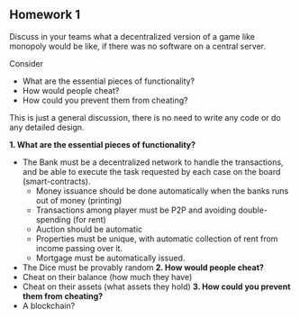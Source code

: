 ## Homework 1

Discuss in your teams what a decentralized version of a game like monopoly would be like, if there was no software on a central server.

Consider
- What are the essential pieces of functionality?
- How would people cheat?
- How could you prevent them from cheating?

This is just a general discussion, there is no need to write any code or do any detailed design.

 **1. What are the essential pieces of functionality?**
  - The Bank must be a decentralized network to handle the transactions, and be able to execute the task requested by each case on the board (smart-contracts). 
    - Money issuance should be done automatically when the banks runs out of money (printing)
    - Transactions among player must be P2P and avoiding double-spending (for rent) 
    - Auction should be automatic
    - Properties must be unique, with automatic collection of rent from income passing over it.
    - Mortgage must be automatically issued. 
  - The Dice must be provably random
 **2. How would people cheat?**
  - Cheat on their balance (how much they have)
  - Cheat on their assets (what assets they hold)
 **3. How could you prevent them from cheating?**
 - A blockchain?
